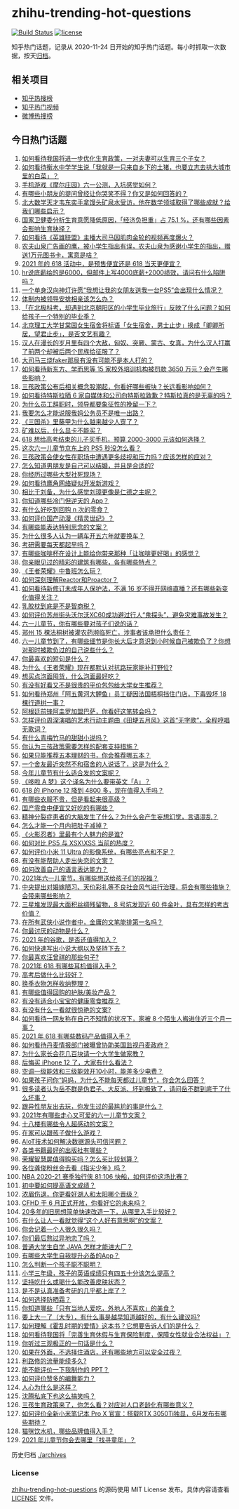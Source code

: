 # zhihu-trending-hot-questions

[![Build Status](https://github.com/justjavac/zhihu-trending-hot-questions/workflows/ci/badge.svg?branch=master)](https://github.com/justjavac/zhihu-trending-hot-questions/actions)
[![license](https://img.shields.io/github/license/justjavac/zhihu-trending-hot-questions)](https://github.com/justjavac/zhihu-trending-hot-questions/blob/master/LICENSE)

知乎热门话题，记录从 2020-11-24 日开始的知乎热门话题。每小时抓取一次数据，按天[归档](./archives)。

## 相关项目

- [知乎热搜榜](https://github.com/justjavac/zhihu-trending-top-search)
- [知乎热门视频](https://github.com/justjavac/zhihu-trending-hot-video)
- [微博热搜榜](https://github.com/justjavac/weibo-trending-hot-search)

## 今日热门话题

<!-- BEGIN -->
<!-- 最后更新时间 Tue Jun 01 2021 15:01:18 GMT+0800 (China Standard Time) -->

1. [如何看待我国将进一步优化生育政策，一对夫妻可以生育三个子女？](https://www.zhihu.com/question/462390587)
2. [如何看待衡水中学学生说「我就是一只来自乡下的土猪，也要立志去拱大城市里的白菜」？](https://www.zhihu.com/question/462345321)
3. [手机游戏《摩尔庄园》六一公测，入坑感觉如何？](https://www.zhihu.com/question/458172840)
4. [有哪些小朋友的提问曾经让你哭笑不得？你又是如何回答的？](https://www.zhihu.com/question/461283494)
5. [北大数学天才韦东奕手拿馒头矿泉水受访，他在数学领域取得了哪些成就？给我们哪些启示？](https://www.zhihu.com/question/462169322)
6. [国家卫健委分析生育意愿降低原因，「经济负担重」占 75.1
   %，还有哪些因素会影响生育抉择？](https://www.zhihu.com/question/462526540)
7. [如何看待《英雄联盟》主播大司马因肌肉金轮的视频再度爆火？](https://www.zhihu.com/question/461809084)
8. [农夫山泉广告画的鹰，被小学生指出有误，农夫山泉为感谢小学生的指出，赠送1万元图书卡，寓意是啥？](https://www.zhihu.com/question/462023008)
9. [2021 年的 618 活动中，是预售便宜还是 618
   当天更便宜？](https://www.zhihu.com/question/461194384)
10. [hr说底薪给的是6000，但邮件上写4000底薪+2000绩效，请问有什么陷阱吗？](https://www.zhihu.com/question/279752230)
11. [一个单身汉向神灯许愿“我想让我的女朋友送我一台PS5”会出现什么情况？](https://www.zhihu.com/question/441177338)
12. [体制内被领导安排相亲该怎么办？](https://www.zhihu.com/question/460637014)
13. [「在北极科考，却遇到北京朝阳区的小学生毕业旅行」反映了什么问题？如何给孩子一个特别的毕业季？](https://www.zhihu.com/question/461429592)
14. [北京理工大学甘棠园女生宿舍将标语「女生宿舍，男士止步」换成「卿卿所居，望君止步」，是否文艺有趣？](https://www.zhihu.com/question/462400196)
15. [汉人在漫长的岁月里有四个大敌，匈奴、突厥、蒙古、女真，为什么汉人打赢了前两个却被后两个民族给征服了？](https://www.zhihu.com/question/353844694)
16. [大司马三烧faker那局有没有可能不是本人打的？](https://www.zhihu.com/question/459219863)
17. [如何看待新东方、学而思等 15 家校外培训机构被罚款 3650
    万元？会产生哪些影响？](https://www.zhihu.com/question/462535567)
18. [三孩政策公布后相关概念股潮起，你看好哪些板块？长远看影响如何？](https://www.zhihu.com/question/462412591)
19. [如何看待特斯拉晒 6
    家自媒体和公司向特斯拉致歉？特斯拉真的是无辜的吗？](https://www.zhihu.com/question/462076486)
20. [为什么员工辞职时，领导都要象征性的挽留一下？](https://www.zhihu.com/question/459351020)
21. [我要怎么才能说服我妈公务员不是唯一出路？](https://www.zhihu.com/question/455473165)
22. [《三国杀》里藤甲为什么越来越少人穿了？](https://www.zhihu.com/question/461025306)
23. [矿难以后，什么显卡不能买？](https://www.zhihu.com/question/457188655)
24. [618 想给高考结束的儿子买手机，预算 2000-3000
    元该如何选择？](https://www.zhihu.com/question/460341652)
25. [这次六一儿童节京东上的 PS5 秒没怎么看？](https://www.zhihu.com/question/462492031)
26. [三孩政策会使女性在职场中遭遇更多歧视和压力吗？应该怎样的应对？](https://www.zhihu.com/question/462489226)
27. [怎么知道男朋友是自己可以结婚，并且是合适的?](https://www.zhihu.com/question/449911702)
28. [你经历过哪些大型社死现场？](https://www.zhihu.com/question/439032546)
29. [如何看待鹰角网络疑似开发新游戏？](https://www.zhihu.com/question/462250122)
30. [相比于刘备，为什么感觉刘璋更像是仁德之主呢？](https://www.zhihu.com/question/461096434)
31. [你知道哪些冷门但逆天的 App？](https://www.zhihu.com/question/37524914)
32. [有什么好吃到回购 n 次的零食？](https://www.zhihu.com/question/351402153)
33. [如何评价国产动漫《精灵世纪》？](https://www.zhihu.com/question/33717323)
34. [有哪些能表达特别思念的文案？](https://www.zhihu.com/question/452948481)
35. [为什么很多人认为一辆车开五六年就要换车？](https://www.zhihu.com/question/37958506)
36. [考研需要每天都起早吗？](https://www.zhihu.com/question/450289602)
37. [有哪些咖啡杯在设计上能给你带来那种「让咖啡更好喝」的感觉？](https://www.zhihu.com/question/460013534)
38. [你亲眼见过的精彩的建筑有哪些，各有哪些特点？](https://www.zhihu.com/question/22224895)
39. [《王者荣耀》中鲁班怎么玩？](https://www.zhihu.com/question/375833811)
40. [如何深刻理解Reactor和Proactor？](https://www.zhihu.com/question/26943938)
41. [如何看待新修订未成年人保护法，不满 16
    岁不得开网络直播？还有哪些新变化值得关注？](https://www.zhihu.com/question/462346256)
42. [乳胶枕到底是不是智商税？](https://www.zhihu.com/question/419436850)
43. [如何评价苏州街头沃尔沃XC60成功避过行人“鬼探头”，避免灾难事故发生？](https://www.zhihu.com/question/461921854)
44. [六一儿童节，你有哪些要对孩子们说的话？](https://www.zhihu.com/question/462357564)
45. [郑州 15 棵法桐树被灌农药濒临死亡，涉事者该承担什么责任？](https://www.zhihu.com/question/462006651)
46. [六一儿童节到了，有哪些细节是你长大后才意识到小时候自己被欺负了？你想对那时被欺负过的自己说些什么？](https://www.zhihu.com/question/462398897)
47. [你最喜欢的短句是什么？](https://www.zhihu.com/question/426690828)
48. [为什么《王者荣耀》现在都默认对抗路玩家能补打野位?](https://www.zhihu.com/question/462063708)
49. [想买点泡面囤货，什么泡面最好吃？](https://www.zhihu.com/question/288238482)
50. [有没有好看又不是很贵的平价包包给大学女生推荐？](https://www.zhihu.com/question/291016365)
51. [如何看待郑州「阿五黄河大鲤鱼」员工疑因法国梧桐挡住门店，下毒毁坏 18
    棵行道树一事？](https://www.zhihu.com/question/461978699)
52. [阿根廷前锋阿圭罗加盟巴萨，你看好这笔转会吗？](https://www.zhihu.com/question/462469023)
53. [怎样评价周深演唱的艺术行动主题曲《田埂五月风》这首“无字歌”，全程哼唱无歌词？](https://www.zhihu.com/question/462468969)
54. [有什么青梅竹马的甜甜小说吗？](https://www.zhihu.com/question/447643338)
55. [你认为三孩政策需要怎样的配套支持措施？](https://www.zhihu.com/question/462397663)
56. [如果只能推荐五本理财的书，你会推荐哪五本？](https://www.zhihu.com/question/442070830)
57. [一个舍友最近突然不和宿舍的人说话了，这是为什么？](https://www.zhihu.com/question/39650172)
58. [今年儿童节有什么适合发的文案呢？](https://www.zhihu.com/question/460666661)
59. [《哆啦 A 梦》这个译名为什么要带英文「A」？](https://www.zhihu.com/question/30836738)
60. [618 的 iPhone 12 降到 4800
    多，现在值得入手吗？](https://www.zhihu.com/question/462118314)
61. [有哪些衣服不贵，但是看起来很高级？](https://www.zhihu.com/question/352321860)
62. [国产零食中便宜又好吃的有哪些？](https://www.zhihu.com/question/54935877)
63. [精神分裂症患者的大脑发生了什么？为什么会产生妄想幻觉，言语混乱？](https://www.zhihu.com/question/60875758)
64. [怎么才能一个月内把肚子减掉？](https://www.zhihu.com/question/317186157)
65. [《火影忍者》里最有个人魅力的是谁?](https://www.zhihu.com/question/459040908)
66. [如何对比 PS5 与 XSX\XSS 当前的热度？](https://www.zhihu.com/question/461865309)
67. [如何评价小米 11 Ultra 的影像系统，有哪些亮点和不足？](https://www.zhihu.com/question/451917457)
68. [有没有能帮助人走出失恋的文案？](https://www.zhihu.com/question/461932462)
69. [如何改善自己的语言表达能力？](https://www.zhihu.com/question/460542973)
70. [2021年六一儿童节，有哪些想送给孩子们的祝福？](https://www.zhihu.com/question/460101703)
71. [中央提出对婚嫁陋习、天价彩礼等不良社会风气进行治理，将会有哪些措施？会带来哪些影响？](https://www.zhihu.com/question/462399146)
72. [三星堆发现最大面积丝绸残留物，8 号坑发现近 60
    件金叶，具有怎样的考古价值？](https://www.zhihu.com/question/462198382)
73. [在所有武侠小说作者中，金庸的文笔能排第一名吗？](https://www.zhihu.com/question/456865389)
74. [你最讨厌的动物是什么？](https://www.zhihu.com/question/267832435)
75. [2021 年的谷歌，是否还值得加入？](https://www.zhihu.com/question/458195341)
76. [如何快速写出小说大纲以及坚持下去？](https://www.zhihu.com/question/449775669)
77. [你最喜欢汪曾祺的那些句子?](https://www.zhihu.com/question/388687632)
78. [2021年 618 有哪些耳机值得入手？](https://www.zhihu.com/question/457255311)
79. [高考后做什么比较好？](https://www.zhihu.com/question/461598440)
80. [换季衣物怎样收纳整理？](https://www.zhihu.com/question/404931224)
81. [有哪些值得回购的护肤/美妆产品？](https://www.zhihu.com/question/62292007)
82. [有没有适合小宝宝的健康零食推荐？](https://www.zhihu.com/question/39035955)
83. [有没有什么一看就很惊艳的文案?](https://www.zhihu.com/question/455197041)
84. [如何看待一网友称在自己不知情的状况下，家被 8
    个陌生人搬进住近三个月一事？](https://www.zhihu.com/question/461252891)
85. [2021 年 618 有哪些数码产品值得入手？](https://www.zhihu.com/question/458701072)
86. [如何看待丹麦情报部门被曝曾协助美国监视丹麦政府？](https://www.zhihu.com/question/462342888)
87. [为什么家长会花几百块请一个大学生做家教？](https://www.zhihu.com/question/290772385)
88. [后悔买 iPhone 12 了，大家有什么看法？](https://www.zhihu.com/question/445160711)
89. [空调一级能效和三级能效开10小时，能差多少电费？](https://www.zhihu.com/question/329341284)
90. [如果孩子问你“妈妈，为什么不能每天都过儿童节”，你会怎么回答？](https://www.zhihu.com/question/461277051)
91. [很多读者认为岳不群是伪君子、大反派、坏到极致了，请问岳不群到底干了什么坏事？](https://www.zhihu.com/question/328943013)
92. [跟异性朋友出去玩，你发生过的最尴尬的事是什么？](https://www.zhihu.com/question/281832872)
93. [2021年有哪些走心又可爱的六一儿童节文案？](https://www.zhihu.com/question/461411396)
94. [十八楼有哪些令人超感动的文案？](https://www.zhihu.com/question/455124761)
95. [在家可以跟孩子做什么游戏？](https://www.zhihu.com/question/391201046)
96. [AIoT技术如何解决数据源头可信问题？](https://www.zhihu.com/question/458050308)
97. [各类书籍最好的出版社有哪些？](https://www.zhihu.com/question/48604500)
98. [荣耀智慧屏值得购买吗？怎么买比较划算？](https://www.zhihu.com/question/462348216)
99. [各位龚俊粉丝会去看《指尖少年》吗？](https://www.zhihu.com/question/456052901)
100. [NBA 2020-21 赛季独行侠 81:106
     快船，如何评价这场比赛？](https://www.zhihu.com/question/462330301)
101. [初中要如何提高语文成绩？](https://www.zhihu.com/question/418605306)
102. [浓眉伤退，你更看好湖人和太阳哪个晋级？](https://www.zhihu.com/question/462327535)
103. [CFHD 于 6 月正式开放，你看好它的未来吗？](https://www.zhihu.com/question/459837419)
104. [20多年的旧房想简单快速改造一下，从哪里入手比较好？](https://www.zhihu.com/question/460487422)
105. [有什么让人一看就觉得“这个人好有意思啊”的文案？](https://www.zhihu.com/question/376417418)
106. [你会记着一个人很久很久吗？](https://www.zhihu.com/question/461880348)
107. [你们最后熬过异地恋了吗？](https://www.zhihu.com/question/364054443)
108. [普通大学生自学 JAVA 怎样才能进大厂？](https://www.zhihu.com/question/387717615)
109. [有哪些大学生自我提升必备的App？](https://www.zhihu.com/question/320804037)
110. [怎么判断一个孩子聪不聪明？](https://www.zhihu.com/question/460441961)
111. [小学三年级，孩子的英语成绩只有四五十分该怎么提高？](https://www.zhihu.com/question/460448304)
112. [坚持吃什么或喝什么能改善皮肤状态？](https://www.zhihu.com/question/284643508)
113. [是不是认真准备考研的几乎都上岸了？](https://www.zhihu.com/question/452073317)
114. [如何选择防晒霜？](https://www.zhihu.com/question/23782066)
115. [你知道哪些「只有当地人爱吃，外地人不喜欢」的美食？](https://www.zhihu.com/question/461730414)
116. [要上大一了（大专），有什么事是越早知道越好的，有什么建议吗?](https://www.zhihu.com/question/454529413)
117. [如何理解《霍乱时期的爱情》这本书？它想要告诉人们的是什么？](https://www.zhihu.com/question/274223889)
118. [如何看待我国将「完善生育休假与生育保险制度，保障女性就业合法权益」？](https://www.zhihu.com/question/462395582)
119. [你听过三观极正的一句话是什么？](https://www.zhihu.com/question/316797926)
120. [如果在外面，不选择住酒店，还有哪些地方可以安全过夜？](https://www.zhihu.com/question/460644032)
121. [利路修的流量能续多久?](https://www.zhihu.com/question/461929162)
122. [能不能评价一下我制作的 PPT？](https://www.zhihu.com/question/460696678)
123. [如何评价赞多的编舞能力？](https://www.zhihu.com/question/462219851)
124. [人心为什么是这样？](https://www.zhihu.com/question/460333793)
125. [沈腾私底下也这么搞笑吗？](https://www.zhihu.com/question/449715891)
126. [三孩生育政策来了，你怎么看？对应对人口老龄化有哪些意义？](https://www.zhihu.com/question/462391662)
127. [如何评价全新小米笔记本 Pro X 官宣：搭载RTX
     3050Ti独显，6月发布有哪些期待？](https://www.zhihu.com/question/459262263)
128. [猫咪饮水机，哪些品牌值得入手？](https://www.zhihu.com/question/39724176)
129. [2021 年儿童节你会去哪里「找寻童年」？](https://www.zhihu.com/question/458857970)

<!-- END -->

历史归档 [./archives](./archives)

### License

[zhihu-trending-hot-questions](https://github.com/justjavac/zhihu-trending-hot-questions)
的源码使用 MIT License 发布。具体内容请查看 [LICENSE](./LICENSE) 文件。
